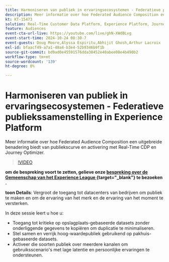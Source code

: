 ```yaml
---
title: Harmoniseren van publiek in ervaringsecosystemen - Federatieve publiekssamenstelling in Experience Platform
description: Meer informatie over hoe Federated Audience Composition een uitgebreide benadering biedt van publiekscurve en activering met Real-Time CDP en Journey Optimizer.
kt: KT-15473
solution: Real-Time Customer Data Platform, Experience Platform, Journey Optimizer
feature: Audiences
event-cta-url-live: https://youtube.com/live/ghN-XWdBLvg
event-start-time: 2024-10-24 08:30-7
event-guests: Doug Moore,Alyssa Espiritu,Abhijit Ghosh,Arthur Lacroix
exl-id: bfaacf49-a7a1-48a4-b3e4-52b9346b9f1b
source-git-commit: bd9ad0e45591576dda38452e40abee08e4b490b2
workflow-type: tm+mt
source-wordcount: '139'
ht-degree: 0%

---
```


# Harmoniseren van publiek in ervaringsecosystemen - Federatieve publiekssamenstelling in Experience Platform

Meer informatie over hoe Federated Audience Composition een uitgebreide benadering biedt van publiekscurve en activering met Real-Time CDP en Journey Optimizer.

>[!VIDEO](https://video.tv.adobe.com/v/3436457?quality=12&learn=on)

**om de bespreking voort te zetten, gelieve onze [ bespreking over de Gemeenschap van het Experience League ](https://experienceleaguecommunities.adobe.com/t5/adobe-experience-platform/adobe-experience-league-live-harmonize-audiences-in-experience/m-p/718976#M636){target="_blank"} te bezoeken .**

**toon Details**:
Vergroot de toegang tot datacenters van bedrijven om publiek te maken en om de ervaring van het merk en de ervaring van het moment te versterken.

In deze sessie leert u hoe u:

* Toegang tot kritieke op opslagplaats-gebaseerde datasets zonder onderliggende gegevens te kopiëren om duplicatie te minimaliseren.
* Stel samen en verrijk hoog-waardepubliek gebruikend op pakhuis-gebaseerde datasets.
* Activeer die soorten publiek over meerdere kanalen om gebruiksscenario&#39;s met lage latentie en persoonlijke ervaringen te ondersteunen.
